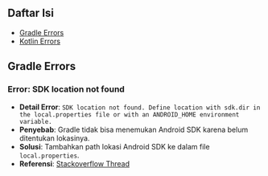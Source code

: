 ## Daftar Isi
- [Gradle Errors](#gradle-errors)
- [Kotlin Errors](#kotlin-errors)


## Gradle Errors

### Error: SDK location not found
- **Detail Error**: `SDK location not found. Define location with sdk.dir in the local.properties file or with an ANDROID_HOME environment variable.`
- **Penyebab**: Gradle tidak bisa menemukan Android SDK karena belum ditentukan lokasinya.
- **Solusi**: Tambahkan path lokasi Android SDK ke dalam file `local.properties`.
- **Referensi**: [Stackoverflow Thread](link)


